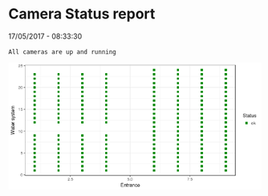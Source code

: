 Camera Status report
================
17/05/2017 - 08:33:30

    All cameras are up and running

![](camreport_files/figure-markdown_github/unnamed-chunk-2-1.png)
